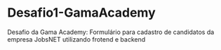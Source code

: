 # Desafio1-GamaAcademy
Desafio da Gama Academy: Formulário para cadastro de candidatos da empresa JobsNET utilizando frotend e backend

